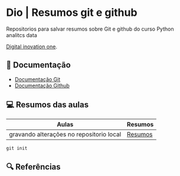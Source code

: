 
# Dio | Resumos git e github

Repositorios para salvar resumos sobre Git e github do curso Python analitcs data

[Digital inovation one](https://web.dio.me/).

## 📔 Documentação
- [Documentação Git](https://git-scm.com/doc)
- [Documentação Github](https://docs.github.com/pt)
## 💻 Resumos das aulas
| Aulas | Resumos |
|-------|---------|
| gravando alterações no repositorio local |[Resumos]()|
```git init```

## 🔍 Referências
